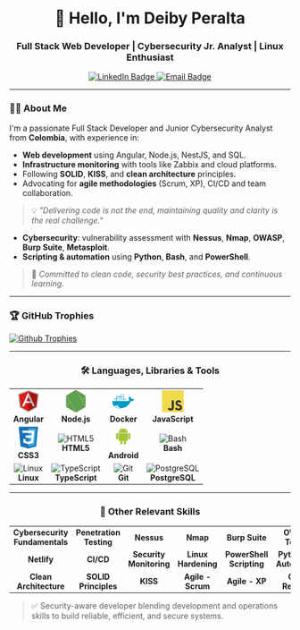 <div align="center">
  <h1>👋 Hello, I'm Deiby Peralta</h1>
  <h3>Full Stack Web Developer | Cybersecurity Jr. Analyst | Linux Enthusiast</h3>

  <a href="https://www.linkedin.com/in/deiby-steven-espinosa-peralta/">
    <img src="https://img.shields.io/badge/LinkedIn-blue?style=for-the-badge&logo=linkedin&logoColor=white" alt="LinkedIn Badge"/>
  </a>
  <a href="mailto:deibysp39@gmail.com">
    <img src="https://img.shields.io/badge/email-red?logo=gmail&logoColor=white&style=for-the-badge" alt="Email Badge"/>
  </a>
</div>

---

### 🧑‍💻 About Me

I'm a passionate Full Stack Developer and Junior Cybersecurity Analyst from **Colombia**, with experience in:

- **Web development** using Angular, Node.js, NestJS, and SQL.
- **Infrastructure monitoring** with tools like Zabbix and cloud platforms.
- Following **SOLID**, **KISS**, and **clean architecture** principles.
- Advocating for **agile methodologies** (Scrum, XP), CI/CD and team collaboration.
> 💡 *"Delivering code is not the end, maintaining quality and clarity is the real challenge."*

- **Cybersecurity**: vulnerability assessment with **Nessus**, **Nmap**, **OWASP**, **Burp Suite**, **Metasploit**.
- **Scripting & automation** using **Python**, **Bash**, and **PowerShell**.
> 🎯 *Committed to clean code, security best practices, and continuous learning.*

---

### 🏆 GitHub Trophies

[![Github Trophies](https://github-profile-trophy.vercel.app/?username=DeibyPeralta&theme=monokai&no-frame=true&no-bg=true&margin-w=4)](#)

---

<h3 align="center">🛠️ Languages, Libraries & Tools</h3>

<table align="center">
  <tr>
    <td align="center">
      <img src="https://github.com/devicons/devicon/blob/master/icons/angularjs/angularjs-original.svg" width="40" alt="Angular"/><br/>
      <strong>Angular</strong>
    </td>
    <td align="center">
      <img src="https://github.com/devicons/devicon/blob/master/icons/nodejs/nodejs-plain.svg" width="40" alt="Node.js"/><br/>
      <strong>Node.js</strong>
    </td>
    <td align="center">
      <img src="https://github.com/devicons/devicon/blob/master/icons/docker/docker-plain.svg" width="40" alt="Docker"/><br/>
      <strong>Docker</strong>
    </td>
    <td align="center">
      <img src="https://github.com/devicons/devicon/blob/master/icons/javascript/javascript-original.svg" width="40" alt="JavaScript"/><br/>
      <strong>JavaScript</strong>
    </td>
  </tr>
  <tr>
    <td align="center">
      <img src="https://github.com/devicons/devicon/blob/master/icons/css3/css3-original.svg" width="40" alt="CSS3"/><br/>
      <strong>CSS3</strong>
    </td>
    <td align="center">
      <img src="https://skillicons.dev/icons?i=html" height="40" alt="HTML5"/><br/>
      <strong>HTML5</strong>
    </td>
    <td align="center">
      <img src="https://github.com/devicons/devicon/blob/master/icons/android/android-original-wordmark.svg" width="40" alt="Android"/><br/>
      <strong>Android</strong>
    </td>
    <td align="center">
      <img src="https://www.svgrepo.com/show/353478/bash-icon.svg" width="40" alt="Bash"/><br/>
      <strong>Bash</strong>
    </td>
  </tr>
  <tr>
    <td align="center">
      <img src="https://www.svgrepo.com/show/448236/linux.svg" width="60" alt="Linux"/><br/>
      <strong>Linux</strong>
    </td>
    <td align="center">
      <img src="https://skillicons.dev/icons?i=ts" height="40" alt="TypeScript"/><br/>
      <strong>TypeScript</strong>
    </td>
    <td align="center">
      <img src="https://skillicons.dev/icons?i=git" height="40" alt="Git"/><br/>
      <strong>Git</strong>
    </td>
    <td align="center">
      <img src="https://skillicons.dev/icons?i=postgres" height="40" alt="PostgreSQL"/><br/>
      <strong>PostgreSQL</strong>
    </td>
  </tr>
</table>

---

<h3 align="center">🧠 Other Relevant Skills</h3>

<table align="center">
  <tr>
    <td align="center"><strong>Cybersecurity Fundamentals</strong></td>
    <td align="center"><strong>Penetration Testing</strong></td>
    <td align="center"><strong>Nessus</strong></td>
    <td align="center"><strong>Nmap</strong></td>
    <td align="center"><strong>Burp Suite</strong></td>
    <td align="center"><strong>OWASP Top 10</strong></td>
    <td align="center"><strong>Metasploit</strong></td>
  </tr>        
  </tr>
  <tr>
    <td align="center"><strong>Netlify</strong></td>
    <td align="center"><strong>CI/CD</strong></td>
    <td align="center"><strong>Security Monitoring</strong></td>
    <td align="center"><strong>Linux Hardening</strong></td>  
    <td align="center"><strong>PowerShell Scripting</strong></td>
    <td align="center"><strong>Python for Automation</strong></td>
    <td align="center"><strong>Zabbix Monitoring</strong></td>
  </tr>
  <tr>
    <td align="center"><strong>Clean Architecture</strong></td>
    <td align="center"><strong>SOLID Principles</strong></td>
    <td align="center"><strong>KISS</strong></td>
    <td align="center"><strong>Agile - Scrum</strong></td>
    <td align="center"><strong>Agile - XP</strong></td>
    <td align="center"><strong>Code Reviews</strong></td>
    <td align="center"><strong>Pair Programming</strong></td>
  </tr>


</table>


> ✅ Security-aware developer blending development and operations skills to build reliable, efficient, and secure systems. 


